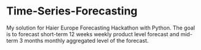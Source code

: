 # Time-Series-Forecasting
My solution for Haier Europe Forecasting Hackathon with Python.  The goal is to forecast short-term 12 weeks weekly product level forecast and mid-term 3 months monthly aggregated level of the forecast.
